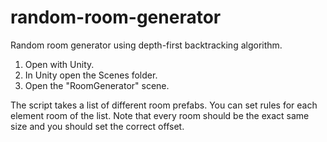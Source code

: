# random-room-generator
Random room generator using depth-first backtracking algorithm.

1. Open with Unity.
2. In Unity open the Scenes folder.
3. Open the "RoomGenerator" scene.

The script takes a list of different room prefabs. You can set rules for each element room of the list.
Note that every room should be the exact same size and you should set the correct offset.
